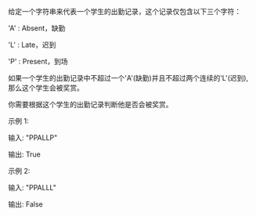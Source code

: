 给定一个字符串来代表一个学生的出勤记录，这个记录仅包含以下三个字符：

'A' : Absent，缺勤

'L' : Late，迟到

'P' : Present，到场

如果一个学生的出勤记录中不超过一个'A'(缺勤)并且不超过两个连续的'L'(迟到),那么这个学生会被奖赏。

你需要根据这个学生的出勤记录判断他是否会被奖赏。

示例 1:

输入: "PPALLP"

输出: True

示例 2:

输入: "PPALLL"

输出: False
